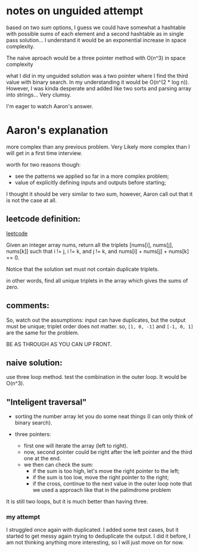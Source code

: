 # notes on unguided attempt

based on two sum options, I guess we could have somewhat a hashtable with possible sums of each element and a second hashtable as in single pass solution... I understand it would be an exponential increase in space complexity.

The naive aproach would be a three pointer method with O(n^3) in space complexity

what I did in my unguided solution was a two pointer where I find the third value with binary search. In my understanding it would be O(n^(2 \* log n)). However, I was kinda desperate and added like two sorts and parsing array into strings... Very clumsy.

I'm eager to watch Aaron's answer.

# Aaron's explanation

more complex than any previous problem. Very Likely more complex than I will get in a first time interview.

worth for two reasons though:

- see the patterns we applied so far in a more complex problem;
- value of explicitly defining inputs and outputs before starting;

I thought it should be very similar to two sum, however, Aaron call out that it is not the case at all.

## leetcode definition:

[leetcode](https://leetcode.com/problems/3sum/)

Given an integer array nums, return all the triplets [nums[i], nums[j], nums[k]] such that i != j, i != k, and j != k, and nums[i] + nums[j] + nums[k] == 0.

Notice that the solution set must not contain duplicate triplets.

in other words, find all unique triplets in the array which gives the sums of zero.

## comments:
So, watch out the assumptions: input can have duplicates, but the output must be unique;
triplet order does not matter.
so, ``[1, 0, -1]`` and ``[-1, 0, 1]`` are the same for the problem.

BE AS THROUGH AS YOU CAN UP FRONT.

## naive solution:
use three loop method. test the combination in the outer loop. It would be O(n^3).

## "Inteligent traversal"
- sorting the number array let you do some neat things (I can only think of binary search).

- three pointers:
  - first one will iterate the array (left to right).
  - now, second pointer could be right after the left pointer and the third one at the end.
  - we then can check the sum:
      - if the sum is too high, let's move the right pointer to the left;
      - if the sum is too low, move the right pointer to the right;
      - if the cross, continue to the next value in the outer loop
note that we used a approach like that in the palimdrome problem

It is still two loops, but it is much better than having three.

### my attempt
I struggled once again with duplicated. I added some test cases, but it started to get messy again trying to deduplicate the output. I did it before, I am not thinking anything more interesting, so I will just move on for now.
